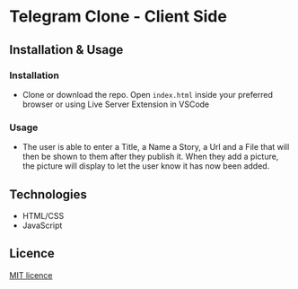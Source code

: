 # Telegram Clone - Client Side

## Installation & Usage

### Installation
* Clone or download the repo. Open `index.html` inside your preferred browser or using Live Server Extension in VSCode

### Usage

* The user is able to enter a Title, a Name a Story, a Url and a File that will then be shown to them after they publish it. When they add a picture, the picture will display to let the user know it has now been added.

## Technologies
* HTML/CSS
* JavaScript


## Licence
[MIT licence](https://opensource.org/licenses/mit-license.php)
